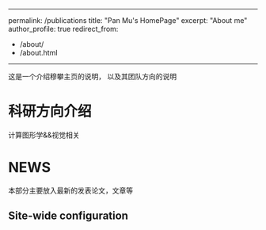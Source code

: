<!--
---
layout: archive
title: "Publications"
permalink: /publications/
author_profile: true
---

{% if author.googlescholar %}
  You can also find my articles on <u><a href="{{author.googlescholar}}">my Google Scholar profile</a>.</u>
{% endif %}

{% include base_path %}

{% for post in site.publications reversed %}
  {% include archive-single.html %}
{% endfor %}
-->
---
permalink: /publications
title: "Pan Mu's HomePage"
excerpt: "About me"
author_profile: true
redirect_from: 
  - /about/
  - /about.html
---

这是一个介绍穆攀主页的说明， 以及其团队方向的说明

科研方向介绍
======
计算图形学&&视觉相关

NEWS
======
本部分主要放入最新的发表论文，文章等

Site-wide configuration
------

